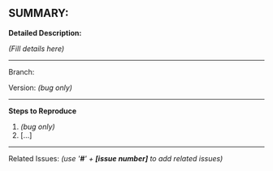 __SUMMARY:__
---
__Detailed Description:__

_(Fill details here)_

---

Branch:

Version: _(bug only)_

---

__Steps to Reproduce__
1. _(bug only)_
2. [...]

---

Related Issues: _(use '__#__' + __[issue number]__ to add related issues)_
